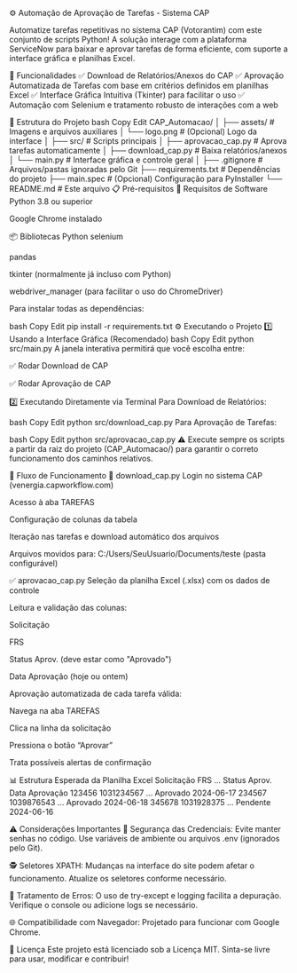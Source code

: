 ⚙️ Automação de Aprovação de Tarefas - Sistema CAP



Automatize tarefas repetitivas no sistema CAP (Votorantim) com este conjunto de scripts Python! A solução interage com a plataforma ServiceNow para baixar e aprovar tarefas de forma eficiente, com suporte a interface gráfica e planilhas Excel.

🚀 Funcionalidades
✅ Download de Relatórios/Anexos do CAP
✅ Aprovação Automatizada de Tarefas com base em critérios definidos em planilhas Excel
✅ Interface Gráfica Intuitiva (Tkinter) para facilitar o uso
✅ Automação com Selenium e tratamento robusto de interações com a web

📁 Estrutura do Projeto
bash
Copy
Edit
CAP_Automacao/
│
├── assets/                  # Imagens e arquivos auxiliares
│   └── logo.png             # (Opcional) Logo da interface
│
├── src/                     # Scripts principais
│   ├── aprovacao_cap.py     # Aprova tarefas automaticamente
│   ├── download_cap.py      # Baixa relatórios/anexos
│   └── main.py              # Interface gráfica e controle geral
│
├── .gitignore               # Arquivos/pastas ignoradas pelo Git
├── requirements.txt         # Dependências do projeto
├── main.spec                # (Opcional) Configuração para PyInstaller
└── README.md                # Este arquivo
📋 Pré-requisitos
🐍 Requisitos de Software
Python 3.8 ou superior

Google Chrome instalado

📦 Bibliotecas Python
selenium

pandas

tkinter (normalmente já incluso com Python)

webdriver_manager (para facilitar o uso do ChromeDriver)

Para instalar todas as dependências:

bash
Copy
Edit
pip install -r requirements.txt
⚙️ Executando o Projeto
1️⃣ Usando a Interface Gráfica (Recomendado)
bash
Copy
Edit
python src/main.py
A janela interativa permitirá que você escolha entre:

✅ Rodar Download de CAP

✅ Rodar Aprovação de CAP

2️⃣ Executando Diretamente via Terminal
Para Download de Relatórios:

bash
Copy
Edit
python src/download_cap.py
Para Aprovação de Tarefas:

bash
Copy
Edit
python src/aprovacao_cap.py
⚠️ Execute sempre os scripts a partir da raiz do projeto (CAP_Automacao/) para garantir o correto funcionamento dos caminhos relativos.

🔄 Fluxo de Funcionamento
🧾 download_cap.py
Login no sistema CAP (venergia.capworkflow.com)

Acesso à aba TAREFAS

Configuração de colunas da tabela

Iteração nas tarefas e download automático dos arquivos

Arquivos movidos para: C:/Users/SeuUsuario/Documents/teste (pasta configurável)

✅ aprovacao_cap.py
Seleção da planilha Excel (.xlsx) com os dados de controle

Leitura e validação das colunas:

Solicitação

FRS

Status Aprov. (deve estar como "Aprovado")

Data Aprovação (hoje ou ontem)

Aprovação automatizada de cada tarefa válida:

Navega na aba TAREFAS

Clica na linha da solicitação

Pressiona o botão “Aprovar”

Trata possíveis alertas de confirmação

📊 Estrutura Esperada da Planilha Excel
Solicitação	FRS	...	Status Aprov.	Data Aprovação
123456	1031234567	...	Aprovado	2024-06-17
234567	1039876543	...	Aprovado	2024-06-18
345678	1031928375	...	Pendente	2024-06-16

⚠️ Considerações Importantes
🔐 Segurança das Credenciais: Evite manter senhas no código. Use variáveis de ambiente ou arquivos .env (ignorados pelo Git).

🕵️ Seletores XPATH: Mudanças na interface do site podem afetar o funcionamento. Atualize os seletores conforme necessário.

🧪 Tratamento de Erros: O uso de try-except e logging facilita a depuração. Verifique o console ou adicione logs se necessário.

🌐 Compatibilidade com Navegador: Projetado para funcionar com Google Chrome.

📄 Licença
Este projeto está licenciado sob a Licença MIT.
Sinta-se livre para usar, modificar e contribuir!